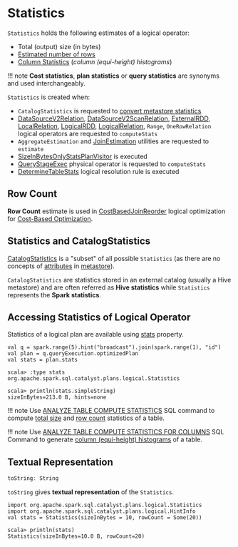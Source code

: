 # Statistics

`Statistics` holds the following estimates of a logical operator:

* <span id="sizeInBytes"> Total (output) size (in bytes)
* [Estimated number of rows](#rowCount)
* <span id="attributeStats"> [Column Statistics](../ColumnStat.md) (_column (equi-height) histograms_)

!!! note
    **Cost statistics**, **plan statistics** or **query statistics** are synonyms and used interchangeably.

`Statistics` is created when:

* `CatalogStatistics` is requested to [convert metastore statistics](../CatalogStatistics.md#toPlanStats)
* [DataSourceV2Relation](DataSourceV2Relation.md), [DataSourceV2ScanRelation](DataSourceV2ScanRelation.md), [ExternalRDD](ExternalRDD.md), [LocalRelation](LocalRelation.md), [LogicalRDD](LogicalRDD.md), [LogicalRelation](LogicalRelation.md), `Range`, `OneRowRelation` logical operators are requested to `computeStats`
* `AggregateEstimation` and [JoinEstimation](JoinEstimation.md) utilities are requested to `estimate`
* [SizeInBytesOnlyStatsPlanVisitor](SizeInBytesOnlyStatsPlanVisitor.md) is executed
* [QueryStageExec](../physical-operators/QueryStageExec.md) physical operator is requested to `computeStats`
* [DetermineTableStats](../hive/DetermineTableStats.md) logical resolution rule is executed

## <span id="rowCount"> Row Count

**Row Count** estimate is used in [CostBasedJoinReorder](../logical-optimizations/CostBasedJoinReorder.md) logical optimization for [Cost-Based Optimization](../cost-based-optimization.md).

## Statistics and CatalogStatistics

[CatalogStatistics](../CatalogStatistics.md) is a "subset" of all possible `Statistics` (as there are no concepts of [attributes](#attributeStats) in [metastore](../ExternalCatalog.md)).

`CatalogStatistics` are statistics stored in an external catalog (usually a Hive metastore) and are often referred as **Hive statistics** while `Statistics` represents the **Spark statistics**.

## Accessing Statistics of Logical Operator

Statistics of a logical plan are available using [stats](LogicalPlanStats.md#stats) property.

```text
val q = spark.range(5).hint("broadcast").join(spark.range(1), "id")
val plan = q.queryExecution.optimizedPlan
val stats = plan.stats

scala> :type stats
org.apache.spark.sql.catalyst.plans.logical.Statistics

scala> println(stats.simpleString)
sizeInBytes=213.0 B, hints=none
```

!!! note
    Use [ANALYZE TABLE COMPUTE STATISTICS](../cost-based-optimization.md#ANALYZE-TABLE) SQL command to compute [total size](#sizeInBytes) and [row count](#rowCount) statistics of a table.

!!! note
    Use [ANALYZE TABLE COMPUTE STATISTICS FOR COLUMNS](../cost-based-optimization.md#ANALYZE-TABLE) SQL Command to generate [column (equi-height) histograms](#attributeStats) of a table.

## <span id="simpleString"><span id="toString"> Textual Representation

```scala
toString: String
```

`toString` gives **textual representation** of the `Statistics`.

```text
import org.apache.spark.sql.catalyst.plans.logical.Statistics
import org.apache.spark.sql.catalyst.plans.logical.HintInfo
val stats = Statistics(sizeInBytes = 10, rowCount = Some(20))

scala> println(stats)
Statistics(sizeInBytes=10.0 B, rowCount=20)
```
